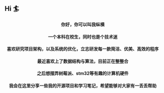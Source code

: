 ## Hi :surfer:

<h4 align="center">你好，你可以叫我纵横</h4>
<h4 align="center">一个本科在校生，同时也是个技术迷</h4>
<h4 align="center">喜欢研究项目架构，以及系统的优化，立志研发每一款简洁、优美、高效的程序</h4>
<h4 align="center">最近喜欢上了数据结构与算法，目前正在整整合</h4>
<h4 align="center">之后想摆弄树莓派、stm32等有趣的计算机硬件</h4>
<h4 align="center">我会在这里分享一些我的开源项目和学习笔记，希望能够对大家有一丢丢帮助</h4>



<!---
kyrian330/kyrian330 is a ✨ special ✨ repository because its `README.md` (this file) appears on your GitHub profile.
You can click the Preview link to take a look at your changes.
--->
